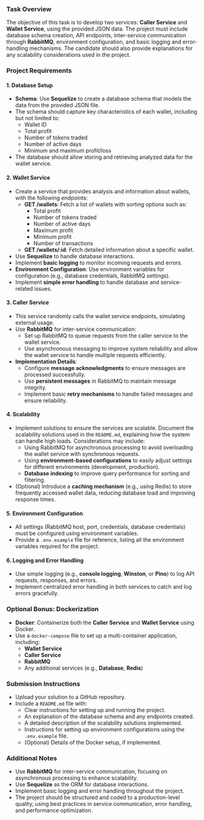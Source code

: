 ### **Task Overview**

The objective of this task is to develop two services: **Caller Service** and **Wallet Service**, using the provided JSON data. The project must include database schema creation, API endpoints, inter-service communication through **RabbitMQ**, environment configuration, and basic logging and error-handling mechanisms. The candidate should also provide explanations for any scalability considerations used in the project.

### **Project Requirements**

#### **1. Database Setup**
- **Schema**: Use **Sequelize** to create a database schema that models the data from the provided JSON file.
- The schema should capture key characteristics of each wallet, including but not limited to:
  - Wallet ID
  - Total profit
  - Number of tokens traded
  - Number of active days
  - Minimum and maximum profit/loss
- The database should allow storing and retrieving analyzed data for the wallet service.
  
#### **2. Wallet Service**
- Create a service that provides analysis and information about wallets, with the following endpoints:
  - **GET /wallets**: Fetch a list of wallets with sorting options such as:
    - Total profit
    - Number of tokens traded
    - Number of active days
    - Maximum profit
    - Minimum profit
    - Number of transactions
  - **GET /wallets/:id**: Fetch detailed information about a specific wallet.
- Use **Sequelize** to handle database interactions.
- Implement **basic logging** to monitor incoming requests and errors.
- **Environment Configuration**: Use environment variables for configuration (e.g., database credentials, RabbitMQ settings).
- Implement **simple error handling** to handle database and service-related issues.

#### **3. Caller Service**
- This service randomly calls the wallet service endpoints, simulating external usage.
- Use **RabbitMQ** for inter-service communication:
  - Set up RabbitMQ to queue requests from the caller service to the wallet service.
  - Use asynchronous messaging to improve system reliability and allow the wallet service to handle multiple requests efficiently.
- **Implementation Details**:
  - Configure **message acknowledgments** to ensure messages are processed successfully.
  - Use **persistent messages** in RabbitMQ to maintain message integrity.
  - Implement basic **retry mechanisms** to handle failed messages and ensure reliability.

#### **4. Scalability**
- Implement solutions to ensure the services are scalable. Document the scalability solutions used in the `README.md`, explaining how the system can handle high loads. Considerations may include:
  - Using RabbitMQ for asynchronous processing to avoid overloading the wallet service with synchronous requests.
  - Using **environment-based configurations** to easily adjust settings for different environments (development, production).
  - **Database indexing** to improve query performance for sorting and filtering.
- (Optional) Introduce a **caching mechanism** (e.g., using Redis) to store frequently accessed wallet data, reducing database load and improving response times.

#### **5. Environment Configuration**
- All settings (RabbitMQ host, port, credentials, database credentials) must be configured using environment variables.
- Provide a `.env.example` file for reference, listing all the environment variables required for the project.

#### **6. Logging and Error Handling**
- Use simple logging (e.g., **console logging**, **Winston**, or **Pino**) to log API requests, responses, and errors.
- Implement centralized error handling in both services to catch and log errors gracefully.

### **Optional Bonus: Dockerization**
- **Docker**: Containerize both the **Caller Service** and **Wallet Service** using Docker.
- Use a `docker-compose` file to set up a multi-container application, including:
  - **Wallet Service**
  - **Caller Service**
  - **RabbitMQ**
  - Any additional services (e.g., **Database**, **Redis**)

### **Submission Instructions**
- Upload your solution to a GitHub repository.
- Include a `README.md` file with:
  - Clear instructions for setting up and running the project.
  - An explanation of the database schema and any endpoints created.
  - A detailed description of the scalability solutions implemented.
  - Instructions for setting up environment configurations using the `.env.example` file.
  - (Optional) Details of the Docker setup, if implemented. 

### **Additional Notes**
- Use **RabbitMQ** for inter-service communication, focusing on asynchronous processing to enhance scalability.
- Use **Sequelize** as the ORM for database interactions.
- Implement basic logging and error handling throughout the project.
- The project should be structured and coded to a production-level quality, using best practices in service communication, error handling, and performance optimization.
